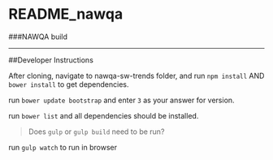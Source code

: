 # README_nawqa
###NAWQA build


----------

##Developer Instructions

After cloning, navigate to nawqa-sw-trends folder, and run `npm install` AND ` bower install` to get dependencies.

run `bower update bootstrap` and enter `3` as your answer for version.

run `bower list` and all dependencies should be installed.

> Does `gulp` or `gulp build` need to be run?

run `gulp watch` to run in browser
